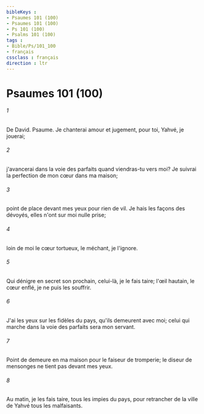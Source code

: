 ```yaml
---
bibleKeys : 
- Psaumes 101 (100)
- Psaumes 101 (100)
- Ps 101 (100)
- Psalms 101 (100)
tags : 
- Bible/Ps/101_100
- français
cssclass : français
direction : ltr
---
```


# Psaumes 101 (100)

###### 1
De David. Psaume. Je chanterai amour et jugement, pour toi, Yahvé, je jouerai;
###### 2
j'avancerai dans la voie des parfaits quand viendras-tu vers moi? Je suivrai la perfection de mon cœur dans ma maison;
###### 3
point de place devant mes yeux pour rien de vil. Je hais les façons des dévoyés, elles n'ont sur moi nulle prise;
###### 4
loin de moi le cœur tortueux, le méchant, je l'ignore.
###### 5
Qui dénigre en secret son prochain, celui-là, je le fais taire; l'œil hautain, le cœur enflé, je ne puis les souffrir.
###### 6
J'ai les yeux sur les fidèles du pays, qu'ils demeurent avec moi; celui qui marche dans la voie des parfaits sera mon servant.
###### 7
Point de demeure en ma maison pour le faiseur de tromperie; le diseur de mensonges ne tient pas devant mes yeux.
###### 8
Au matin, je les fais taire, tous les impies du pays, pour retrancher de la ville de Yahvé tous les malfaisants.
